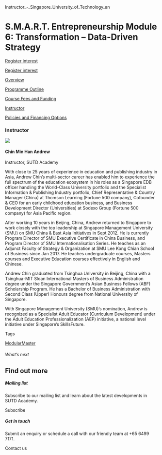 Instructor_-_Singapore_University_of_Technology_an



S.M.A.R.T. Entrepreneurship Module 6: Transformation – Data-Driven Strategy
===========================================================================

[Register interest](/admissions/academy/modular-master/register-your-interest-modularmaster-certificate-in-SMART-entrepreneurship)

[Register interest](/admissions/academy/modular-master/register-your-interest-modularmaster-certificate-in-SMART-entrepreneurship)

[Overview](/course/smart-entrepreneurship-module-6-transformation-data-driven-strategy/#tabs)

[Programme Outline](/course/smart-entrepreneurship-module-6-transformation-data-driven-strategy/programme-outline/#tabs)

[Course Fees and Funding](/course/smart-entrepreneurship-module-6-transformation-data-driven-strategy/course-fees-and-funding/#tabs)

[Instructor](/course/smart-entrepreneurship-module-6-transformation-data-driven-strategy/instructor/#tabs)

[Policies and Financing Options](/course/smart-entrepreneurship-module-6-transformation-data-driven-strategy/policies-and-financing-options/#tabs)

### Instructor

![](https://www.sutd.edu.sg/wp-content/uploads/2024/12/andrewchin_81508a_9183378_9045940.jpg?w=151)

#### **Chin Min Han Andrew**

Instructor, SUTD Academy

With close to 25 years of experience in education and publishing industry in Asia, Andrew Chin’s multi-sector career has enabled him to experience the full spectrum of the education ecosystem in his roles as a Singapore EDB officer handling the World-Class University portfolio and the Specialist Information & Publishing Industry portfolio, Chief Representative & Country Manager (China) at Thomson Learning (Fortune 500 company), Cofounder & CEO for an early childhood education business, and Business Development Director (Universities) at Sodexo Group (Fortune 500 company) for Asia Pacific region.

After working 10 years in Beijing, China, Andrew returned to Singapore to work closely with the top leadership at Singapore Management University (SMU) on SMU China & East Asia Initiatives in Sept 2012. He is currently Program Director of SMU Executive Certificate in China Business, and Program Director of SMU Internationalisation Series. He teaches as an Adjunct Faculty of Strategy & Organization at SMU Lee Kong Chian School of Business since Jan 2017. He teaches undergraduate courses, Masters courses and Executive Education courses effectively in English and Chinese.

Andrew Chin graduated from Tsinghua University in Beijing, China with a Tsinghua-MIT Sloan International Masters of Business Administration degree under the Singapore Government’s Asian Business Fellows (ABF) Scholarship Program. He has a Bachelor of Business Administration with Second Class (Upper) Honours degree from National University of Singapore.

With Singapore Management University (SMU)’s nomination, Andrew is recognized as a Specialist Adult Educator (Curriculum Development) under the Adult Education Professionalization (AEP) initiative, a national level initiative under Singapore’s SkillsFuture.

Tags

[ModularMaster](/admissions/academy/courses-and-modules/?academy-type-course=792)

###### What’s next

Find out more
-------------

##### Mailing list

Subscribe to our mailing list and learn about the latest developments in SUTD Academy.

Subscribe

##### Get in touch

Submit an enquiry or schedule a call with our friendly team at +65 6499 7171.

Contact us

